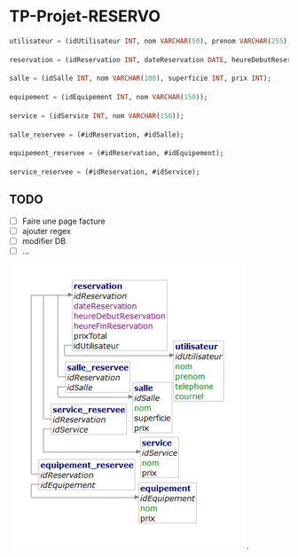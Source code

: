 # TP-Projet-RESERVO

```SQL
utilisateur = (idUtilisateur INT, nom VARCHAR(50), prenom VARCHAR(255), telephone CHAR(10), courriel VARCHAR(255));

reservation = (idReservation INT, dateReservation DATE, heureDebutReservation TIME, heureFinReservation TIME, prixTotal INT, #idUtilisateur);

salle = (idSalle INT, nom VARCHAR(100), superficie INT, prix INT);

equipement = (idEquipement INT, nom VARCHAR(150));

service = (idService INT, nom VARCHAR(150));

salle_reservee = (#idReservation, #idSalle);

equipement_reservee = (#idReservation, #idEquipement);

service_reservee = (#idReservation, #idService);
```

## TODO

- [ ] Faire une page facture 
- [ ] ajouter regex
- [ ] modifier DB
- [ ] ...

![schemaBDD](./schemaBDD.png "schemaBD").
